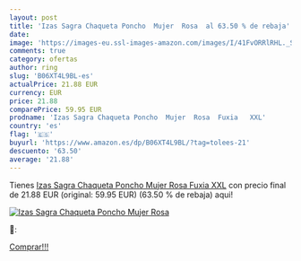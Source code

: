 ```yaml
---
layout: post
title: 'Izas Sagra Chaqueta Poncho  Mujer  Rosa  al 63.50 % de rebaja'
date: 
image: 'https://images-eu.ssl-images-amazon.com/images/I/41FvORRlRHL._SL200_.jpg'
comments: true
category: ofertas
author: ring
slug: 'B06XT4L9BL-es'
actualPrice: 21.88 EUR
currency: EUR
price: 21.88
comparePrice: 59.95 EUR
prodname: 'Izas Sagra Chaqueta Poncho  Mujer  Rosa  Fuxia   XXL'
country: 'es'
flag: '🇪🇸'
buyurl: 'https://www.amazon.es/dp/B06XT4L9BL/?tag=tolees-21'
descuento: '63.50'
average: '21.88'
---
```


Tienes [Izas Sagra Chaqueta Poncho  Mujer  Rosa  Fuxia   XXL](https://www.amazon.es/dp/B06XT4L9BL/?tag=tolees-21) con precio final de  21.88 EUR (original: 59.95 EUR) (63.50 %  de rebaja) aqui!

[![Izas Sagra Chaqueta Poncho  Mujer  Rosa ](https://images-eu.ssl-images-amazon.com/images/I/41FvORRlRHL._SL200_.jpg)](https://www.amazon.es/dp/B06XT4L9BL/?tag=tolees-21)

🔎:


[Comprar!!!](https://www.amazon.es/dp/B06XT4L9BL/?tag=tolees-21)
